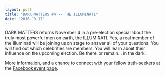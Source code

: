 ```yaml
---
layout: post
title: "DARK MATTERS #4 -- THE ILLUMINATI"
date: "2016-10-17"
---
```


DARK MATTERS returns November 4 in a pre-election special about the truly most powerful men on earth, the ILLUMINATI. Yes, a real member of the Illuminati will be joining us on stage to answer all of your questions. You will find out which celebrities are members. You will learn about their influence on the upcoming election. Be there, or remain... in the dark.

More information, and a chance to connect with your fellow truth-seekers at the [Facebook event page](https://www.facebook.com/events/580647692127043/).
